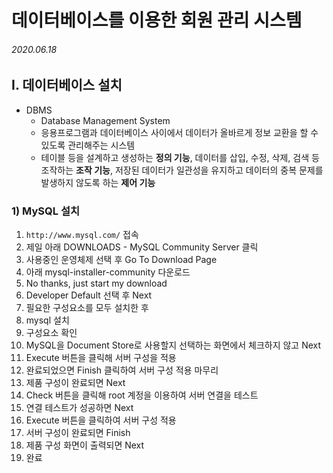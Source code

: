 # 데이터베이스를 이용한 회원 관리 시스템

###### 2020.06.18

## I. 데이터베이스 설치
- DBMS
  - Database Management System
  - 응용프로그램과 데이터베이스 사이에서 데이터가 올바르게 정보 교환을 할 수 있도록 관리해주는 시스템
  - 테이블 등을 설계하고 생성하는 **정의 기능**, 데이터를 삽입, 수정, 삭제, 검색 등 조작하는 **조작 기능**, 저장된 데이터가 일관성을 유지하고 데이터의 중복 문제를 발생하지 않도록 하는 **제어 기능**

### 1) MySQL 설치
1. `http://www.mysql.com/` 접속
2. 제일 아래 DOWNLOADS - MySQL Community Server 클릭
3. 사용중인 운영체제 선택 후 Go To Download Page
4. 아래 mysql-installer-community 다운로드
5. No thanks, just start my download
6. Developer Default 선택 후 Next
7. 필요한 구성요소를 모두 설치한 후
8. mysql 설치
9. 구성요소 확인
10. MySQL을 Document Store로 사용할지 선택하는 화면에서 체크하지 않고 Next
11. Execute 버튼을 클릭해 서버 구성을 적용
12. 완료되었으면 Finish 클릭하여 서버 구성 적용 마무리
13. 제품 구성이 완료되면 Next
14. Check 버튼을 클릭해 root 계정을 이용하여 서버 연결을 테스트
15. 연결 테스트가 성공하면 Next
16. Execute 버튼을 클릭하여 서버 구성 적용
17. 서버 구성이 완료되면 Finish
18. 제품 구성 화면이 출력되면 Next
19. 완료
